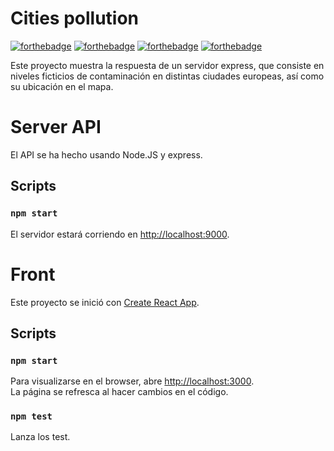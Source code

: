 # Cities pollution
[![forthebadge](https://forthebadge.com/images/badges/built-with-love.svg)](https://forthebadge.com)
[![forthebadge](https://forthebadge.com/images/badges/gluten-free.svg)](https://forthebadge.com)
[![forthebadge](https://forthebadge.com/images/badges/made-with-javascript.svg)](https://forthebadge.com)
[![forthebadge](https://forthebadge.com/images/badges/powered-by-coffee.svg)](https://forthebadge.com)

Este proyecto muestra la respuesta de un servidor express, que consiste en niveles ficticios de contaminación en distintas ciudades europeas, así como su ubicación en el mapa.

# Server API

El API se ha hecho usando Node.JS y express.

## Scripts

### `npm start`
El servidor estará corriendo en [http://localhost:9000](http://localhost:9000).

# Front

Este proyecto se inició con [Create React App](https://github.com/facebook/create-react-app).

## Scripts

### `npm start`
Para visualizarse en el browser, abre [http://localhost:3000](http://localhost:3000).\
La página se refresca al hacer cambios en el código.

### `npm test`

Lanza los test.
